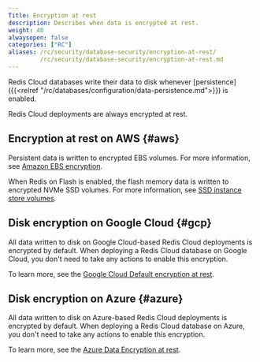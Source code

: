 ```yaml
---
Title: Encryption at rest
description: Describes when data is encrypted at rest.
weight: 40
alwaysopen: false
categories: ["RC"]
aliases: /rc/security/database-security/encryption-at-rest/
         /rc/security/database-security/encryption-at-rest.md
---
```

Redis Cloud databases write their data to disk whenever [persistence]({{<relref "/rc/databases/configuration/data-persistence.md">}}) is enabled. 

Redis Cloud deployments are always encrypted at rest. 

## Encryption at rest on AWS {#aws}

Persistent data is written to encrypted EBS volumes. For more information, see [Amazon EBS encryption](https://docs.aws.amazon.com/AWSEC2/latest/UserGuide/EBSEncryption.html). 

When Redis on Flash is enabled, the flash memory data is written to encrypted NVMe SSD volumes. For more information, see [SSD instance store volumes](https://docs.aws.amazon.com/AWSEC2/latest/UserGuide/ssd-instance-store.html).

## Disk encryption on Google Cloud {#gcp}

All data written to disk on Google Cloud-based Redis Cloud deployments is encrypted by default. When deploying
a Redis Cloud database on Google Cloud, you don't need to take any actions to enable this encryption.

To learn more, see the [Google Cloud Default encryption at rest](https://cloud.google.com/security/encryption-at-rest).

## Disk encryption on Azure {#azure}

All data written to disk on Azure-based Redis Cloud deployments is encrypted by default. When deploying
a Redis Cloud database on Azure, you don't need to take any actions to enable this encryption.

To learn more, see the [Azure Data Encryption at rest](https://docs.microsoft.com/en-us/azure/security/fundamentals/encryption-atrest).
